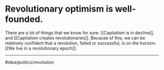 # Revolutionary optimism is well-founded.
There are a lot of things that we know for sure: [[Capitalism is in decline]], and [[Capitalism creates revolutionaries]]. Because of this, we can be relatively confident that a revolution, failed or successful, is on the horizon. [[We live in a revolutionary epoch]]. 

---
#idea/politics/revolution 